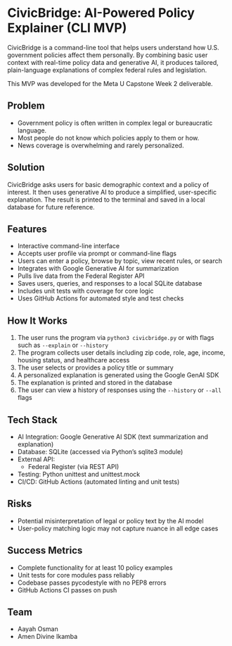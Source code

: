 # CivicBridge: AI-Powered Policy Explainer (CLI MVP)

CivicBridge is a command-line tool that helps users understand how U.S. government policies affect them personally. By combining basic user context with real-time policy data and generative AI, it produces tailored, plain-language explanations of complex federal rules and legislation.

This MVP was developed for the Meta U Capstone Week 2 deliverable.

## Problem

- Government policy is often written in complex legal or bureaucratic language.
- Most people do not know which policies apply to them or how.
- News coverage is overwhelming and rarely personalized.

## Solution

CivicBridge asks users for basic demographic context and a policy of interest. It then uses generative AI to produce a simplified, user-specific explanation. The result is printed to the terminal and saved in a local database for future reference.

## Features

- Interactive command-line interface
- Accepts user profile via prompt or command-line flags
- Users can enter a policy, browse by topic, view recent rules, or search
- Integrates with Google Generative AI for summarization
- Pulls live data from the Federal Register API
- Saves users, queries, and responses to a local SQLite database
- Includes unit tests with coverage for core logic
- Uses GitHub Actions for automated style and test checks

## How It Works

1. The user runs the program via `python3 civicbridge.py` or with flags such as `--explain` or `--history`
2. The program collects user details including zip code, role, age, income, housing status, and healthcare access
3. The user selects or provides a policy title or summary
4. A personalized explanation is generated using the Google GenAI SDK
5. The explanation is printed and stored in the database
6. The user can view a history of responses using the `--history` or `--all` flags

## Tech Stack

- AI Integration: Google Generative AI SDK (text summarization and explanation)
- Database: SQLite (accessed via Python’s sqlite3 module)
- External API:
  - Federal Register (via REST API)
- Testing: Python unittest and unittest.mock
- CI/CD: GitHub Actions (automated linting and unit tests)

## Risks

- Potential misinterpretation of legal or policy text by the AI model
- User-policy matching logic may not capture nuance in all edge cases

## Success Metrics

- Complete functionality for at least 10 policy examples
- Unit tests for core modules pass reliably
- Codebase passes pycodestyle with no PEP8 errors
- GitHub Actions CI passes on push

## Team

- Aayah Osman
- Amen Divine Ikamba
